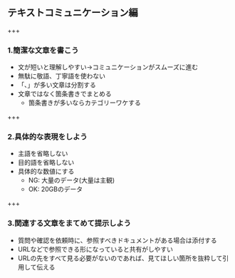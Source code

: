 ## テキストコミュニケーション編

+++

### 1.簡潔な文章を書こう

* 文が短いと理解しやすい→コミュニケーションがスムーズに進む
* 無駄に敬語、丁寧語を使わない
* 「、」が多い文章は分割する
* 文章ではなく箇条書きでまとめる
  * 箇条書きが多いならカテゴリーワケする

+++

### 2.具体的な表現をしよう

* 主語を省略しない
* 目的語を省略しない
* 具体的な数値にする
  * NG: 大量のデータ(大量は主観)
  * OK: 20GBのデータ

+++

### 3.関連する文章をまてめて提示しよう

* 質問や確認を依頼時に、参照すべきドキュメントがある場合は添付する
* URLなどで参照できる形になっていると共有がしやすい
* URLの先をすべて見る必要がないのであれば、見てほしい箇所を抜粋して引用して伝える

